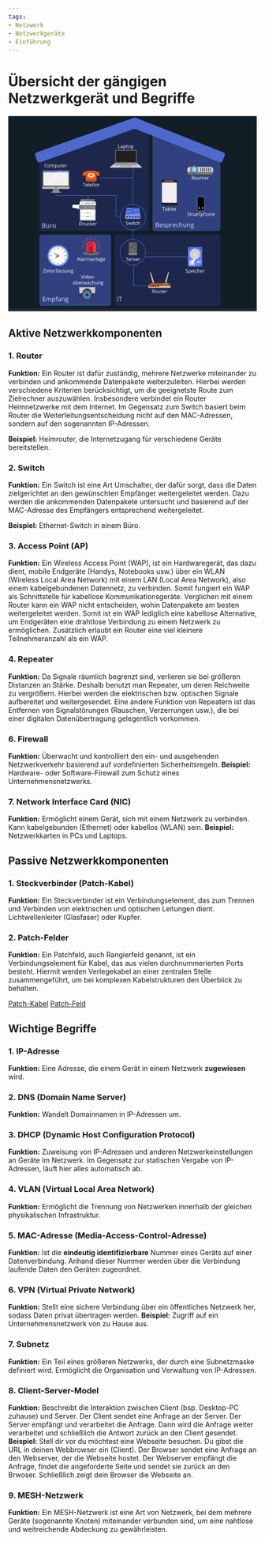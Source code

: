 ```yaml
---
tags:
- Netzwerk
- Netzwerkgeräte
- Einführung
---
```


# Übersicht der gängigen Netzwerkgerät und Begriffe 

![Netzwerk](images/Bild1.png)

## Aktive Netzwerkkomponenten
### 1. Router
**Funktion:** Ein Router ist dafür zuständig, mehrere Netzwerke miteinander zu verbinden und ankommende Datenpakete weiterzuleiten. 
Hierbei werden verschiedene Kriterien berücksichtigt, um die geeignetste Route zum Zielrechner auszuwählen.
Insbesondere verbindet ein Router Heimnetzwerke mit dem Internet.
Im Gegensatz zum Switch basiert beim Router die Weiterleitungsentscheidung nicht auf den MAC-Adressen, sondern auf den sogenannten IP-Adressen.

**Beispiel:** Heimrouter, die Internetzugang für verschiedene Geräte bereitstellen.

### 2. Switch
**Funktion:** Ein Switch ist eine Art Umschalter, der dafür sorgt, dass die Daten zielgerichtet an den gewünschten Empfänger weitergeleitet werden. 
Dazu werden die ankommenden Datenpakete untersucht und basierend auf der MAC-Adresse des Empfängers entsprechend weitergeleitet.

**Beispiel:** Ethernet-Switch in einem Büro.

### 3. Access Point (AP)
**Funktion:** Ein Wireless Access Point (WAP), ist ein Hardwaregerät, das dazu dient, mobile Endgeräte (Handys, Notebooks usw.) über ein WLAN (Wireless Local Area Network) 
mit einem LAN (Local Area Network), also einem kabelgebundenen Datennetz, zu verbinden. Somit fungiert ein WAP als Schnittstelle für kabellose Kommunikationsgeräte.
Verglichen mit einem Router kann ein WAP nicht entscheiden, wohin Datenpakete am besten weitergeleitet werden. Somit ist ein WAP lediglich eine kabellose Alternative, 
um Endgeräten eine drahtlose Verbindung zu einem Netzwerk zu ermöglichen. Zusätzlich erlaubt ein Router eine viel kleinere Teilnehmeranzahl als ein WAP.

### 4. Repeater
**Funktion:** Da Signale räumlich begrenzt sind, verlieren sie bei größeren Distanzen an Stärke. Deshalb benutzt man Repeater, um deren Reichweite zu vergrößern. 
Hierbei werden die elektrischen bzw. optischen Signale aufbereitet und weitergesendet.
Eine andere Funktion von Repeatern ist das Entfernen von Signalstörungen (Rauschen, Verzerrungen usw.), die bei einer digitalen Datenübertragung gelegentlich vorkommen.

### 6. Firewall
**Funktion:** Überwacht und kontrolliert den ein- und ausgehenden Netzwerkverkehr basierend auf vordefinierten Sicherheitsregeln.
**Beispiel:** Hardware- oder Software-Firewall zum Schutz eines Unternehmensnetzwerks.

### 7. Network Interface Card (NIC)
**Funktion:** Ermöglicht einem Gerät, sich mit einem Netzwerk zu verbinden. Kann kabelgebunden (Ethernet) oder kabellos (WLAN) sein.
**Beispiel:** Netzwerkkarten in PCs und Laptops.

## Passive Netzwerkkomponenten
### 1. Steckverbinder (Patch-Kabel)
**Funktion:** Ein Steckverbinder ist ein Verbindungselement, das zum Trennen und Verbinden von elektrischen und optischen Leitungen dient. Lichtwellenleiter (Glasfaser) oder Kupfer.

### 2. Patch-Felder
**Funktion:** Ein Patchfeld, auch Rangierfeld genannt, ist ein Verbindungselement für Kabel, das aus vielen durchnummerierten Ports besteht. 
Hiermit werden Verlegekabel an einer zentralen Stelle zusammengeführt, um bei komplexen Kabelstrukturen den Überblick zu behalten.

[Patch-Kabel](images/Bild2.png) [Patch-Feld](images/Bild3.png)

## Wichtige Begriffe
### 1. IP-Adresse
**Funktion:** Eine Adresse, die einem Gerät in einem Netzwerk **zugewiesen** wird.

### 2. DNS (Domain Name Server)
**Funktion:** Wandelt Domainnamen in IP-Adressen um.

### 3. DHCP (Dynamic Host Configuration Protocol)
**Funktion:** Zuweisung von IP-Adressen und anderen Netzwerkeinstellungen an Geräte im Netzwerk. Im Gegensatz zur statischen Vergabe von IP-Adressen, läuft hier alles automatisch ab.

### 4. VLAN (Virtual Local Area Network)
**Funktion:** Ermöglicht die Trennung von Netzwerken innerhalb der gleichen physikalischen Infrastruktur.

### 5. MAC-Adresse (Media-Access-Control-Adresse)
**Funktion:** Ist die **eindeutig identifizierbare** Nummer eines Geräts auf einer Datenverbindung. Anhand dieser Nummer werden über die Verbindung laufende Daten den Geräten zugeordnet.

### 6. VPN (Virtual Private Network)
**Funktion:** Stellt eine sichere Verbindung über ein öffentliches Netzwerk her, sodass Daten privat übertragen werden.
**Beispiel:** Zugriff auf ein Unternehmensnetzwerk von zu Hause aus.

### 7. Subnetz
**Funktion:** Ein Teil eines größeren Netzwerks, der durch eine Subnetzmaske definiert wird. Ermöglicht die Organisation und Verwaltung von IP-Adressen.

### 8. Client-Server-Model
**Funktion:** Beschreibt die Interaktion zwischen Client (bsp. Desktop-PC zuhause) und Server. Der Client sendet eine Anfrage an der Server. Der Server empfängt und verarbeitet die Anfrage. Dann wird die Anfrage weiter verarbeitet und schließlich die Antwort 
zurück an den Client gesendet.
**Beispiel:** Stell dir vor du möchtest eine Webseite besuchen. Du gibst die URL in deinen Webbrowser ein (Client). Der Browser sendet eine Anfrage an den Webserver, der die Webseite hostet. Der Webserver empfängt die Anfrage, findet die angeforderte Seite und sendet sie zurück an den Brwoser. Schließlich zeigt dein Browser die Webseite an.

### 9. MESH-Netzwerk
**Funktion:** Ein MESH-Netzwerk ist eine Art von Netzwerk, bei dem mehrere Geräte (sogenannte Knoten) miteinander verbunden sind, um eine nahtlose und weitreichende Abdeckung zu gewährleisten.

